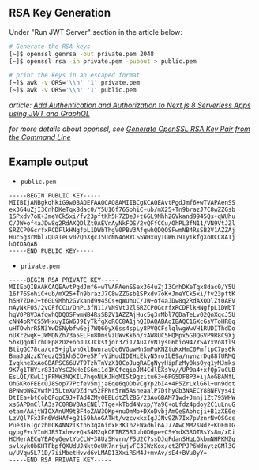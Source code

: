 

## RSA Key Generation 
Under "Run JWT Server" section in the article below:

```sh 
# Generate the RSA keys
[~]$ openssl genrsa -out private.pem 2048
[~]$ openssl rsa -in private.pem -pubout > public.pem

# print the keys in an escaped format
[~]$ awk -v ORS='\\n' '1' private.pem
[~]$ awk -v ORS='\\n' '1' public.pem
```
_article: [Add Authentication and Authorization to Next.js 8 Serverless Apps using JWT and GraphQL](https://hasura.io/blog/add-authentication-and-authorization-to-next-js-8-serverless-apps-using-jwt-and-graphql/#Run-JWT-Server)_

_for more details about openssl, see [Generate OpenSSL RSA Key Pair from the Command Line](https://rietta.com/blog/openssl-generating-rsa-key-from-command/)_



## Example output 

- `public.pem`
```pem
-----BEGIN PUBLIC KEY-----
MIIBIjANBgkqhkiG9w0BAQEFAAOCAQ8AMIIBCgKCAQEAvtPgdJmf6+wTVAPAenSS
ex364uZjI3CnhDKeTqx8dac0/Y5U16f76SohiC+ub/mX25+Tn9brazJ7C8wZZGsb
1SPxdv7oK+JmeYCk5xi/fv23pftKh5H7ZDeJ+t6GL9Mhh2GVkand9945Qs+qWUhu
C/JW+of4aJDw8q2RdAXQDlZt0AEVnAyNkFOS/2vQFfCCu/OhPL3fN11/VN9VtJZl
SRZCP0GcrfxRCDFlkHNgfpL1DWbThgV0PBV3AfqwhQDQOSFwmNB4RsSB2V1AZZAj
Huc5g3rMbl7QDaTeLv02QnXqcJ5UcNN4oRYCS5WHxuyIGW6J9IyTkfgXoRCC8A1j
hQIDAQAB
-----END PUBLIC KEY-----
```

- `private.pem`

```pem
-----BEGIN RSA PRIVATE KEY-----
MIIEpQIBAAKCAQEAvtPgdJmf6+wTVAPAenSSex364uZjI3CnhDKeTqx8dac0/Y5U
16f76SohiC+ub/mX25+Tn9brazJ7C8wZZGsb1SPxdv7oK+JmeYCk5xi/fv23pftK
h5H7ZDeJ+t6GL9Mhh2GVkand9945Qs+qWUhuC/JW+of4aJDw8q2RdAXQDlZt0AEV
nAyNkFOS/2vQFfCCu/OhPL3fN11/VN9VtJZlSRZCP0GcrfxRCDFlkHNgfpL1DWbT
hgV0PBV3AfqwhQDQOSFwmNB4RsSB2V1AZZAjHuc5g3rMbl7QDaTeLv02QnXqcJ5U
cNN4oRYCS5WHxuyIGW6J9IyTkfgXoRCC8A1jhQIDAQABAoIBAQC1GXcGsVToHR8q
uHTOwhrR5N3YwDSNybfw6ej7WQ60yX6ss4spLy8PVQCFslqlwgWwVH1RUDIThdDo
nUXr2wqK+JWMDNZh73a5ELFu8DmsVzUWvKk6h/xAW8UC5HQMpx5G0QGVP9R8C9Xj
5hkQqoBlrhOFp8zDz+obJUXJCkstjor3Zi17AuX7vN1ysG6bio947YSAYxVo8fl9
BtigGC78ca/cr5+jglvhOxlBwnrauQc6VGuwMnSmPuKNZtuKxHmC0PmftpC7ps6k
BmaJqNzzKYeozQ51kh5CO+e5PfvViHudIDIHcEkyN5ro1bE9a/nynzrDq88fURMQ
IvqkneXxAoGBAPSC66UVT9TzhTnVzX10CoJuqRAEgNyyHipFzMy0ks0yq1yMJmks
9K7g1THYir831aYsC2kHeIS6mi1d1KCfcqioJM4CdlEXsYv//UP0a4+xfQp7uCUB
EsLQI/KwL1jPFMW3NQKIL7hqoNLKJHqMISt9gzitu63+6PG5DF8P3+ijAoGBAMfL
OhGKRoFEEcOJ8Sop77PcfeV5mjjaEqe6qODbVCgYp2bI4+4P5ZrLxlG6l+un9dqt
8PNwpWGZVwfM15LteXVDZdrw52FPNr5rW5AsheaalP7DthyGb3NAECY8BNFVys4i
DtIEa+btCobQFopC9J+TAd4ZMy0EBLdtZlZB5/23AoGBAM71wd+Jmnj1Zt79SWHW
xs6APDmCllA3s7C0RBVBAsENEl7Tge+kTbd4Nvxp/Ya9C+oLfdz4pdoy2C1uLnuG
etam/AAjtWIOXAnUM9tBF4oZAW3OKp+nuOmMo+DXoDvbjAmOeSAbhcji+B1zXE0e
LzVQl7Fx3Fn6WdHAf+g2159hAoGATHt/vzcvxkxIgJJNv9ZN7Ix7pVznrNvOSGcs
Pue3T6Igczh0CK4NNzTKtn63qX6inxP3KTn2FWad6l6AJ77AwCMM2sNdz+KDEmIG
qypgF+cVInHJRSIxh+z+QaS4M2qkOETRZ5RJuh0D6pe+CS+YdX3ROTRsYs8m/xDi
HCMerAECgYEA0yGevtYoCLW+38Uz5Hvrn/F5U2C7ssDJqFdanSHqLGkbmNHPKMZq
svlxykObKHTFbpfQXUdUJNktOeUK7nrjujvFC3IWzKox/ctZPPJP6WdnytzGMl3G
u/UVqw5L71D/7iiMbetHvvd6vLMAD13XxiRSM4J+mvAv/sE4+BVu0yY=
-----END RSA PRIVATE KEY-----
```



